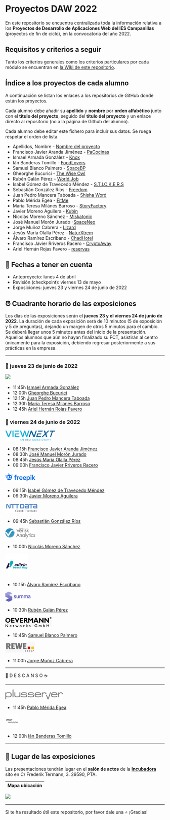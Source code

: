 # Proyectos DAW 2022

En este repositorio se encuentra centralizada toda la información relativa a los **Proyectos de Desarrollo de Aplicaciones Web del IES Campanillas** (proyectos de fin de ciclo), en la convocatoria del año 2022.

## Requisitos y criterios a seguir

Tanto los criterios generales como los criterios particulares por cada módulo se encuentran en [la Wiki de este repositorio](https://github.com/IESCampanillas/proyectos-daw-2022/wiki).

## Índice a los proyectos de cada alumno

A continuación se listan los enlaces a los repositorios de GitHub donde están los proyectos. 

Cada alumno debe añadir su **apellido** y **nombre** por **orden alfabético** junto con el **título del proyecto**, seguido del **título del proyecto** y un enlace directo al repositorio (no a la página de Github del alumno). 

Cada alumno debe editar este fichero para incluir sus datos. Se ruega respetar el orden de lista.

* Apellidos, Nombre - [Nombre del proyecto](https://github.com/nombre_del_repositorio)
* Francisco Javier Aranda Jiménez - [PaCocinas](https://github.com/PacoAranda/PaCocinas)
* Ismael Armada González - [Knox](https://github.com/Archerus35/KNOX.git)
* Ián Banderas Tomillo - [FoodLovers](https://github.com/ianbanderas/ProjectoDAW)
* Samuel Blanco Palmero - [SpaceBP](https://github.com/samubp10/SpaceBP)
* Gheorghe Bucurici - [The Wise Owl](https://github.com/GheorgheBci/TheWiseOwl)
* Rubén Galán Pérez - [World Job](https://github.com/rubengalan97/World_Job)
* Isabel Gómez de Travecedo Méndez - [S.T.I.C.K.E.R.S](https://github.com/isa-gdt/S.T.IC.K.E.R.S)
* Sebastián González Ríos - [Freedom](https://github.com/SrCbas/Freedom)
* Juan Pedro Mancera Taboada - [Shisha Word](https://github.com/juan2pedro/ShishaWord)
* Pablo Mérida Egea - [FitMe](https://github.com/Pablomerida2001/FitMe)
* María Teresa Milánes Barroso - [StoryFactory](https://github.com/MTeresaMB/TFC/tree/master/storyfactory)
* Javier Moreno Aguilera - [Kubin](https://github.com/javmoreno-developer/Kubin)
* Nicolás Moreno Sánchez - [Miskatonic](https://github.com/nicoms13/django)
* José Manuel Morón Jurado -[SpaceNeo](https://github.com/JMMJ0/Space-NEO)
* Jorge Muñoz Cabrera - [Lizard](https://github.com/jorgeMunozCampanillas/Lizard/blob/main/README.md)
* Jesús María Olalla Pérez - [NaturXtrem](https://github.com/Jeolpe/NaturXtrem)
* Álvaro Ramírez Escribano - [ChadHotel](https://github.com/DawAlvaro/ChadHotel)
* Francisco Javier Rriveros Racero - [CryptoAway](https://github.com/FJ-Riveros/CryptoAway)
* Ariel Hernán Rojas Favero - [reservas](https://github.com/ArielHernan/proyectoFinal)



## 📝 Fechas a tener en cuenta
* Anteproyecto: lunes 4 de abril
* Revisión (checkpoint): viernes 13 de mayo
* Exposiciones: jueves 23 y viernes 24 de junio de 2022


## ⏰ Cuadrante horario de las exposiciones

Los días de las exposiciones serán el **jueves 23 y el viernes 24 de junio de 2022**. La duración de cada exposición será de 10 minutos (5 de exposición y 5 de preguntas), dejando un margen de otros 5 minutos para el cambio. Se deberá llegar unos 5 minutos antes del inicio de la presentación. Aquellos alumnos que aún no hayan finalizado su FCT, asistirán al centro únicamente para la exposición, debiendo regresar posteriormente a sus prácticas en la empresa.

<hr>

### :calendar: jueves 23 de junio de 2022

<img height="46px" src="accenture>-woBG.png">

* 11:45h [Ismael Armada González]()
* 12:00h [Gheorghe Bucurici]()
* 12:15h [Juan Pedro Mancera Taboada]()
* 12:30h [Maria Teresa Milanés Barroso]()
* 12:45h [Ariel Hernán Rojas Favero]()

### :calendar: viernes 24 de junio de 2022

<img height="32px" src="Viewnext-woBG.png">

* 08:15h [Francisco Javier Aranda Jiménez]()
* 08:30h [José Manuel Morón Jurado]()
* 08:45h [Jesús María Olalla Pérez]()
* 09:00h [Francisco Javier Rriveros Racero]()

<img height="32px" src="freepik-woBG.png">

* 09:15h [Isabel Gómez de Travecedo Méndez]()
* 09:30h [Javier Moreno Aguilera]()

<img height="32px" src="NTTData-woBG.png">

* 09:45h [Sebastián González Ríos]()

<img height="32px" src="Verisk Analytics-woBG.png">

* 10:00h [Nicolás Moreno Sánchez]()

<img height="72px" src="adivin.jpg">

* 10:15h [Álvaro Ramírez Escribano]()

<img height="32px" src="summa-woBG.png">

* 10:30h [Rubén Galán Pérez]()

<img height="32px" src="oever.jpg">

* 10:45h [Samuel Blanco Palmero]()

<img height="32px" src="rewe.jpg">

* 11:00h [Jorge Muñoz Cabrera]()

<hr>

 🥪 D E S C A N S O ☕

<hr>

<img height="32px" src="plus.jpg">

* 11:45h [Pablo Mérida Egea]()

<img height="42px" src="tnt.jpg">

* 12:00h [Ián Banderas Tomillo]()

<hr>

## :school: Lugar de las exposiciones

Las presentaciones tendrán lugar en el **salón de actos** de la [**Incubadora**](https://goo.gl/maps/VGMpWnnpCZJQbP21A) sito en C/ Frederik Termann, 3. 29590, PTA.

Mapa ubicación             | 
:-------------------------:|
<a href="https://goo.gl/maps/VGMpWnnpCZJQbP21A" target="_blank"><img src="https://github.com/IESCampanillas/proyectos-dam-2021/blob/master/IESCFP_mapa_ubicacion.png" width="300" /></a> 


<hr>

Si te ha resultado útil este repositorio, por favor dale una :star: ¡Gracias!
